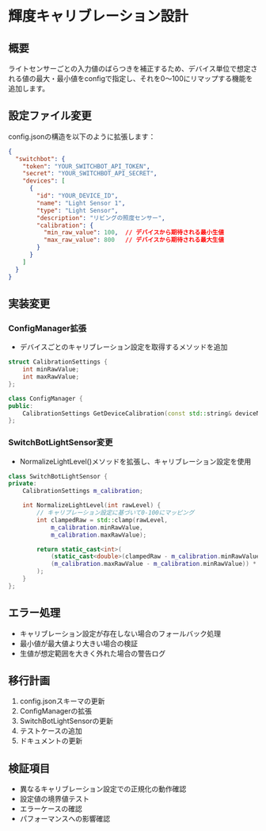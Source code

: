 # 輝度キャリブレーション設計

## 概要
ライトセンサーごとの入力値のばらつきを補正するため、デバイス単位で想定される値の最大・最小値をconfigで指定し、それを0～100にリマップする機能を追加します。

## 設定ファイル変更
config.jsonの構造を以下のように拡張します：

```json
{
  "switchbot": {
    "token": "YOUR_SWITCHBOT_API_TOKEN",
    "secret": "YOUR_SWITCHBOT_API_SECRET",
    "devices": [
      {
        "id": "YOUR_DEVICE_ID",
        "name": "Light Sensor 1",
        "type": "Light Sensor",
        "description": "リビングの照度センサー",
        "calibration": {
          "min_raw_value": 100,  // デバイスから期待される最小生値
          "max_raw_value": 800   // デバイスから期待される最大生値
        }
      }
    ]
  }
}
```

## 実装変更

### ConfigManager拡張
- デバイスごとのキャリブレーション設定を取得するメソッドを追加
```cpp
struct CalibrationSettings {
    int minRawValue;
    int maxRawValue;
};

class ConfigManager {
public:
    CalibrationSettings GetDeviceCalibration(const std::string& deviceName);
};
```

### SwitchBotLightSensor変更
- NormalizeLightLevel()メソッドを拡張し、キャリブレーション設定を使用
```cpp
class SwitchBotLightSensor {
private:
    CalibrationSettings m_calibration;

    int NormalizeLightLevel(int rawLevel) {
        // キャリブレーション設定に基づいて0-100にマッピング
        int clampedRaw = std::clamp(rawLevel,
            m_calibration.minRawValue,
            m_calibration.maxRawValue);

        return static_cast<int>(
            (static_cast<double>(clampedRaw - m_calibration.minRawValue) /
            (m_calibration.maxRawValue - m_calibration.minRawValue)) * 100
        );
    }
};
```

## エラー処理
- キャリブレーション設定が存在しない場合のフォールバック処理
- 最小値が最大値より大きい場合の検証
- 生値が想定範囲を大きく外れた場合の警告ログ

## 移行計画
1. config.jsonスキーマの更新
2. ConfigManagerの拡張
3. SwitchBotLightSensorの更新
4. テストケースの追加
5. ドキュメントの更新

## 検証項目
- 異なるキャリブレーション設定での正規化の動作確認
- 設定値の境界値テスト
- エラーケースの確認
- パフォーマンスへの影響確認
